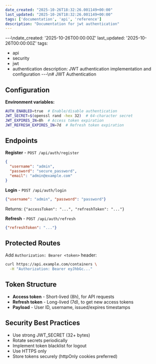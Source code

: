 ```yaml
---
date_created: "2025-10-26T18:32:26.001149+00:00"
last_updated: "2025-10-26T18:32:26.001149+00:00"
tags: ['documentation', 'api', 'reference']
description: "Documentation for jwt authentication"
---
```


---\ndate_created: '2025-10-26T00:00:00Z'
last_updated: '2025-10-26T00:00:00Z'
tags:
- api
- security
- jwt
- authentication
description: JWT authentication implementation and configuration
---\n# JWT Authentication

## Configuration

**Environment variables:**

```bash
AUTH_ENABLED=true  # Enable/disable authentication
JWT_SECRET=$(openssl rand -hex 32)  # 64-character secret
JWT_EXPIRES_IN=8h  # Access token expiration
JWT_REFRESH_EXPIRES_IN=7d  # Refresh token expiration
```

## Endpoints

**Register** - `POST /api/auth/register`

```json
{
  "username": "admin",
  "password": "secure_password",
  "email": "admin@example.com"
}
```

**Login** - `POST /api/auth/login`

```json
{"username": "admin", "password": "password"}
```

Returns: `{"accessToken": "...", "refreshToken": "..."}`

**Refresh** - `POST /api/auth/refresh`

```json
{"refreshToken": "..."}
```

## Protected Routes

Add `Authorization: Bearer <token>` header:

```bash
curl https://api.example.com/containers \
  -H "Authorization: Bearer eyJhbGc..."
```

## Token Structure

- **Access token** - Short-lived (8h), for API requests
- **Refresh token** - Long-lived (7d), to get new access tokens
- **Payload** - User ID, username, issued/expires timestamps

## Security Best Practices

- Use strong JWT_SECRET (32+ bytes)
- Rotate secrets periodically
- Implement token blacklist for logout
- Use HTTPS only
- Store tokens securely (httpOnly cookies preferred)
